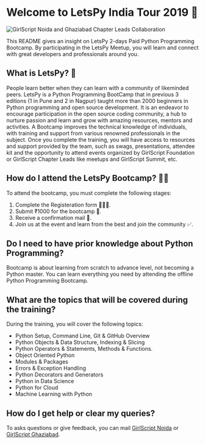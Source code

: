 # Welcome to LetsPy India Tour 2019 🚩

![GirlScript Noida and Ghaziabad Chapter Leads Collaboration]()


This README gives an insight on LetsPy 2-days Paid Python Programming Bootcamp. By participating in the LetsPy Meetup, you will learn and connect with great developers and professionals around you.

## What is LetsPy? 🤔

People learn better when they can learn with a community of likeminded peers. LetsPy is a Python Programming BootCamp that in previous 3 editions (1 in Pune and 2 in Nagpur) taught more than 2000 beginners in Python programming and open source development. It is an endeavor to encourage participation in the open source coding community, a hub to nurture passion and learn and grow with amazing resources, mentors and activities. A Bootcamp improves the technical knowledge of individuals, with training and support from various renowned professionals in the subject. Once you complete the training, you will have access to resources and support provided by the team, such as swags, presentations, attendee kit and the opportunity to attend events organized by GirlScript Foundation or GirlScript Chapter Leads like meetups and GirlScript Summit, etc.

## How do I attend the LetsPy Bootcamp? 🙋🏽‍

To attend the bootcamp, you must complete the following stages:

1.  Complete the Registeration form 👨🏿‍🏫.
2.  Submit ₹1000 for the bootcamp 📝.
3.  Receive a confirmation mail 💬.
4. Join us at the event and learn from the best and join the community ✅.

## Do I need to have prior knowledge about Python Programming?

Bootcamp is about learning from scratch to advance level, not becoming a Python master. You can learn everything you need by attending the offline Python Programming Bootcamp.

## What are the topics that will be covered during the training?

During the training, you will cover the following topics:

- Python Setup, Command Line, Git & GitHub Overview
- Python Objects & Data Structure, Indexing & Slicing
- Python Operators & Statements, Methods & Functions.
- Object Oriented Python
- Modules & Packages
- Errors & Exception Handling
- Python Decorators and Generators
- Python in Data Science
- Python for Cloud
- Machine Learning with Python

## How do I get help or clear my queries?

To asks questions or give feedback, you can mail [GirlScript Noida](girlscriptnoida@gmail.com) or [GirlScript Ghaziabad](gscriptghaziabad@gmail.com). 
